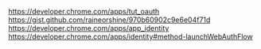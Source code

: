 https://developer.chrome.com/apps/tut_oauth
https://gist.github.com/raineorshine/970b60902c9e6e04f71d
https://developer.chrome.com/apps/app_identity
https://developer.chrome.com/apps/identity#method-launchWebAuthFlow